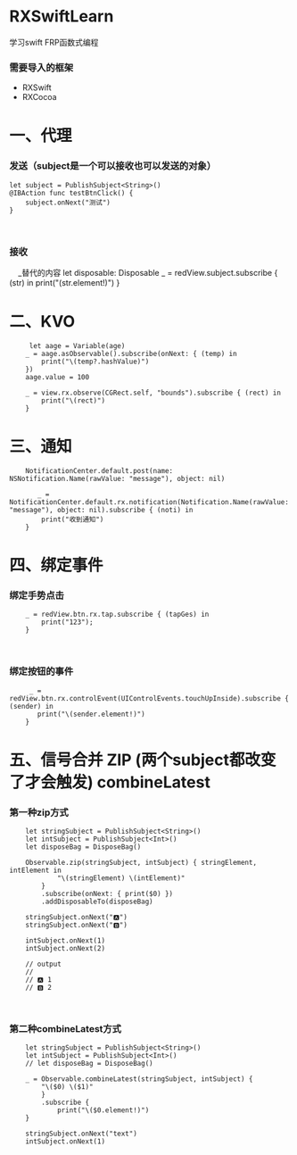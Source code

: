 # RXSwiftLearn
学习swift FRP函数式编程
### 需要导入的框架
- RXSwift<br>
- RXCocoa<br>

# 一、代理
### 发送（subject是一个可以接收也可以发送的对象）

    let subject = PublishSubject<String>()
    @IBAction func testBtnClick() {
        subject.onNext("测试")
    }
    
### 接收
     _替代的内容 let disposable: Disposable
     _ = redView.subject.subscribe { (str) in
        print("\(str.element!)")
    }
    
# 二、KVO
 
         let aage = Variable(age)
        _ = aage.asObservable().subscribe(onNext: { (temp) in
            print("\(temp?.hashValue)")
        })
        aage.value = 100
        
        _ = view.rx.observe(CGRect.self, "bounds").subscribe { (rect) in
            print("\(rect)")
        }
        
# 三、通知

        NotificationCenter.default.post(name: NSNotification.Name(rawValue: "message"), object: nil)
   
           _ = NotificationCenter.default.rx.notification(Notification.Name(rawValue: "message"), object: nil).subscribe { (noti) in
            print("收到通知")
        }
        
# 四、绑定事件
### 绑定手势点击

        _ = redView.btn.rx.tap.subscribe { (tapGes) in
            print("123");
        }
      
### 绑定按钮的事件
 
         _ = redView.btn.rx.controlEvent(UIControlEvents.touchUpInside).subscribe { (sender) in
           print("\(sender.element!)")
        }
        
# 五、信号合并 ZIP (两个subject都改变了才会触发) combineLatest
### 第一种zip方式

        let stringSubject = PublishSubject<String>()
        let intSubject = PublishSubject<Int>()
        let disposeBag = DisposeBag()
        
        Observable.zip(stringSubject, intSubject) { stringElement, intElement in
                "\(stringElement) \(intElement)"
            }
            .subscribe(onNext: { print($0) })
            .addDisposableTo(disposeBag)
        
        stringSubject.onNext("🅰️")
        stringSubject.onNext("🅱️")
        
        intSubject.onNext(1)
        intSubject.onNext(2)
        
        // output
        //
        // 🅰️ 1
        // 🅱️ 2
        
### 第二种combineLatest方式

        let stringSubject = PublishSubject<String>()
        let intSubject = PublishSubject<Int>()
        // let disposeBag = DisposeBag()
        
        _ = Observable.combineLatest(stringSubject, intSubject) {
            "\($0) \($1)"
            }
            .subscribe {
                print("\($0.element!)")
        }
        
        stringSubject.onNext("text")
        intSubject.onNext(1)
